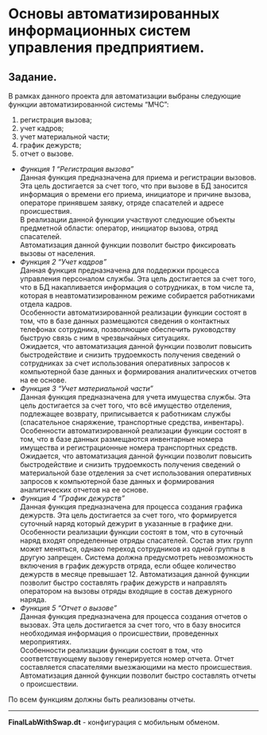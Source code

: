 # Основы автоматизированных информационных систем управления предприятием.
## Задание.
В рамках данного проекта для автоматизации выбраны следующие функции автоматизированной системы “МЧС”:
  1.	регистрация вызова;
  2.  учет кадров;
  3.  учет материальной части;
  4.  график дежурств;
  5.  отчет о вызове.
- _Функция 1 “Регистрация вызова”_  
Данная функция предназначена для приема и регистрации вызовов. Эта цель достигается за счет того, что при вызове в БД заносится информация о времени его приема, инициаторе и причине вызова, операторе принявшем заявку, отряде спасателей и адресе происшествия.  
В реализации данной функции участвуют следующие объекты предметной области: оператор, инициатор вызова, отряд спасателей.  
Автоматизация данной функции позволит быстро фиксировать вызовы от населения.
- _Функция 2 “Учет кадров”_  
Данная функция предназначена для поддержки процесса управления персоналом службы. Эта цель достигается за счет того, что в БД накапливается информация о сотрудниках, в том числе та, которая в неавтоматизированном режиме собирается работниками отдела кадров.  
Особенности автоматизированной реализации функции состоят в том, что в базе данных размещаются сведения о контактных телефонах сотрудника, позволяющие обеспечить руководству быструю связь с ним в чрезвычайных ситуациях.  
Ожидается, что автоматизация данной функции позволит повысить быстродействие и снизить трудоемкость получения сведений о сотрудниках за счет использования оперативных запросов к компьютерной базе данных и формирования аналитических отчетов на ее основе.
- _Функция 3 “Учет материальной части”_  
Данная функция предназначена для учета имущества службы. Эта цель достигается за счет того, что всё имущество отделения, подлежащее возврату, приписывается к работникам службы (спасательное снаряжение, транспортные средства, инвентарь).  
Особенности автоматизированной реализации функции состоят в том, что в базе данных размещаются инвентарные номера имущества и регистрационные номера транспортных средств.  
Ожидается, что автоматизация данной функции позволит повысить быстродействие и снизить трудоемкость получения сведений о материальной базе отделения за счет использования оперативных запросов к компьютерной базе данных и формирования аналитических отчетов на ее основе.
- _Функция 4 “График дежурств”_  
Данная функция предназначена для процесса создания графика дежурств. Эта цель достигается за счет того, что формируется суточный наряд который дежурит в указанные в графике дни. 
Особенности реализации функции состоят в том, что в суточный наряд входят определенные отряды спасателей. Состав этих групп может меняться, однако переход сотрудников из одной группы в другую запрещен. Система должна предусмотреть невозможность включения в график дежурств отряда, если общее количество дежурств в месяце превышает 12.
Автоматизация данной функции позволит быстро составлять график дежурств и направлять оператором на вызовы отряды входящие в состав дежурного наряда.
- _Функция 5 “Отчет о вызове”_  
Данная функция предназначена для процесса создания отчетов о вызовах. Эта цель достигается за счет того, что в базу вносится необходимая информация о происшествии, проведенных мероприятиях.  
Особенности реализации функции состоят в том, что соответствующему вызову генерируется номер отчета. Отчет составляется спасателями выезжающими на место происшествия.
Автоматизация данной функции позволит быстро составлять отчеты о происшествии.  

По всем функциям должны быть реализованы отчеты.

____

**FinalLabWithSwap.dt** - конфигурация с мобильным обменом.
